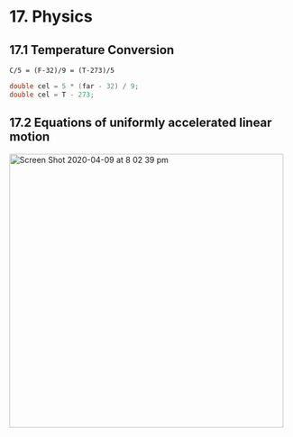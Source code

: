 # 17. Physics

## 17.1 Temperature Conversion

```
C/5 = (F-32)/9 = (T-273)/5
```

```java
double cel = 5 * (far - 32) / 9;
double cel = T - 273;
```

## 17.2 Equations of uniformly accelerated linear motion

<img width="486" alt="Screen Shot 2020-04-09 at 8 02 39 pm" src="https://user-images.githubusercontent.com/1612112/78883625-15a7e400-7a9d-11ea-8567-7318a8460c24.png">
